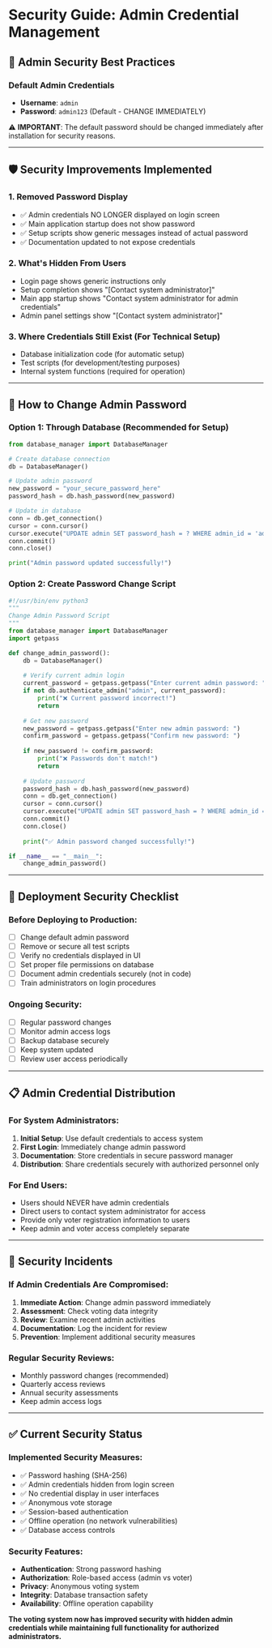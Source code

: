 # Security Guide: Admin Credential Management

<!-- Code created by https://linktr.ee/saran709 -->

## 🔐 Admin Security Best Practices

### **Default Admin Credentials**
- **Username**: `admin`
- **Password**: `admin123` (Default - CHANGE IMMEDIATELY)

⚠️ **IMPORTANT**: The default password should be changed immediately after installation for security reasons.

---

## 🛡️ Security Improvements Implemented

### **1. Removed Password Display**
- ✅ Admin credentials NO LONGER displayed on login screen
- ✅ Main application startup does not show password
- ✅ Setup scripts show generic messages instead of actual password
- ✅ Documentation updated to not expose credentials

### **2. What's Hidden From Users**
- Login page shows generic instructions only
- Setup completion shows "[Contact system administrator]"
- Main app startup shows "Contact system administrator for admin credentials"
- Admin panel settings show "[Contact system administrator]"

### **3. Where Credentials Still Exist (For Technical Setup)**
- Database initialization code (for automatic setup)
- Test scripts (for development/testing purposes)
- Internal system functions (required for operation)

---

## 🔧 How to Change Admin Password

### **Option 1: Through Database (Recommended for Setup)**
```python
from database_manager import DatabaseManager

# Create database connection
db = DatabaseManager()

# Update admin password
new_password = "your_secure_password_here"
password_hash = db.hash_password(new_password)

# Update in database
conn = db.get_connection()
cursor = conn.cursor()
cursor.execute("UPDATE admin SET password_hash = ? WHERE admin_id = 'admin'", (password_hash,))
conn.commit()
conn.close()

print("Admin password updated successfully!")
```

### **Option 2: Create Password Change Script**
```python
#!/usr/bin/env python3
"""
Change Admin Password Script
"""
from database_manager import DatabaseManager
import getpass

def change_admin_password():
    db = DatabaseManager()
    
    # Verify current admin login
    current_password = getpass.getpass("Enter current admin password: ")
    if not db.authenticate_admin("admin", current_password):
        print("❌ Current password incorrect!")
        return
    
    # Get new password
    new_password = getpass.getpass("Enter new admin password: ")
    confirm_password = getpass.getpass("Confirm new password: ")
    
    if new_password != confirm_password:
        print("❌ Passwords don't match!")
        return
    
    # Update password
    password_hash = db.hash_password(new_password)
    conn = db.get_connection()
    cursor = conn.cursor()
    cursor.execute("UPDATE admin SET password_hash = ? WHERE admin_id = 'admin'", (password_hash,))
    conn.commit()
    conn.close()
    
    print("✅ Admin password changed successfully!")

if __name__ == "__main__":
    change_admin_password()
```

---

## 🎯 Deployment Security Checklist

### **Before Deploying to Production:**
- [ ] Change default admin password
- [ ] Remove or secure all test scripts
- [ ] Verify no credentials displayed in UI
- [ ] Set proper file permissions on database
- [ ] Document admin credentials securely (not in code)
- [ ] Train administrators on login procedures

### **Ongoing Security:**
- [ ] Regular password changes
- [ ] Monitor admin access logs
- [ ] Backup database securely
- [ ] Keep system updated
- [ ] Review user access periodically

---

## 📋 Admin Credential Distribution

### **For System Administrators:**
1. **Initial Setup**: Use default credentials to access system
2. **First Login**: Immediately change admin password
3. **Documentation**: Store credentials in secure password manager
4. **Distribution**: Share credentials securely with authorized personnel only

### **For End Users:**
- Users should NEVER have admin credentials
- Direct users to contact system administrator for access
- Provide only voter registration information to users
- Keep admin and voter access completely separate

---

## 🚨 Security Incidents

### **If Admin Credentials Are Compromised:**
1. **Immediate Action**: Change admin password immediately
2. **Assessment**: Check voting data integrity
3. **Review**: Examine recent admin activities
4. **Documentation**: Log the incident for review
5. **Prevention**: Implement additional security measures

### **Regular Security Reviews:**
- Monthly password changes (recommended)
- Quarterly access reviews
- Annual security assessments
- Keep admin access logs

---

## ✅ Current Security Status

### **Implemented Security Measures:**
- ✅ Password hashing (SHA-256)
- ✅ Admin credentials hidden from login screen
- ✅ No credential display in user interfaces
- ✅ Anonymous vote storage
- ✅ Session-based authentication
- ✅ Offline operation (no network vulnerabilities)
- ✅ Database access controls

### **Security Features:**
- **Authentication**: Strong password hashing
- **Authorization**: Role-based access (admin vs voter)
- **Privacy**: Anonymous voting system
- **Integrity**: Database transaction safety
- **Availability**: Offline operation capability

**The voting system now has improved security with hidden admin credentials while maintaining full functionality for authorized administrators.**